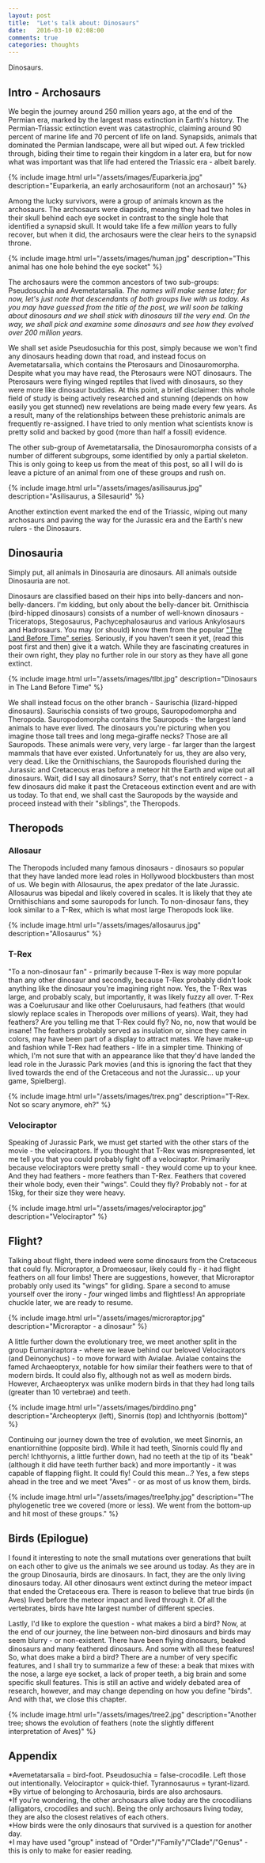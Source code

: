 ```yaml
---
layout: post
title:  "Let's talk about: Dinosaurs"
date:   2016-03-10 02:08:00
comments: true
categories: thoughts
---
```


Dinosaurs.

## Intro - Archosaurs
We begin the journey around 250 million years ago, at the end of the Permian era, marked by the largest mass extinction in Earth's history. The Permian-Triassic extinction event was catastrophic, claiming around 90 percent of marine life and 70 percent of life on land. Synapsids, animals that dominated the Permian landscape, were all but wiped out. A few trickled through, biding their time to regain their kingdom in a later era, but for now what was important was that life had entered the Triassic era - albeit barely.

{% include image.html url="/assets/images/Euparkeria.jpg" description="Euparkeria, an early archosauriform (not an archosaur)" %}

Among the lucky survivors, were a group of animals known as the archosaurs. The archosaurs were diapsids, meaning they had two holes in their skull behind each eye socket in contrast to the single hole that identified a synapsid skull. It would take life a few *million* years to fully recover, but when it did, the archosaurs were the clear heirs to the synapsid throne.

{% include image.html url="/assets/images/human.jpg" description="This animal has one hole behind the eye socket" %}

The archosaurs were the common ancestors of two sub-groups: Pseudosuchia and Avemetatarsalia. *The names will make sense later; for now, let's just note that descendants of both groups live with us today. As you may have guessed from the title of the post, we will soon be talking about dinosaurs and we shall stick with dinosaurs till the very end. On the way, we shall pick and examine some dinosaurs and see how they evolved over 200 million years.*

We shall set aside Pseudosuchia for this post, simply because we won't find any dinosaurs heading down that road, and instead focus on Avemetatarsalia, which contains the Pterosaurs and Dinosauromorpha. Despite what you may have read, the Pterosaurs were NOT dinosaurs. The Pterosaurs were flying winged reptiles that lived with dinosaurs, so they were more like dinosaur buddies. At this point, a brief disclaimer: this whole field of study is being actively researched and stunning (depends on how easily you get stunned) new revelations are being made every few years. As a result, many of the relationships between these prehistoric animals are frequently re-assigned. I have tried to only mention what scientists know is pretty solid and backed by good (more than half a fossil) evidence.

The other sub-group of Avemetatarsalia, the Dinosauromorpha consists of a number of different subgroups, some identified by only a partial skeleton. This is only going to keep us from the meat of this post, so all I will do is leave a picture of an animal from one of these groups and rush on. 

{% include image.html url="/assets/images/asilisaurus.jpg" description="Asilisaurus, a Silesaurid" %}

Another extinction event marked the end of the Triassic, wiping out many archosaurs and paving the way for the Jurassic era and the Earth's new rulers - the Dinosaurs.

## Dinosauria
Simply put, all animals in Dinosauria are dinosaurs. All animals outside Dinosauria are not.

Dinosaurs are classified based on their hips into belly-dancers and non-belly-dancers. I'm kidding, but only about the belly-dancer bit. Ornithiscia (bird-hipped dinosaurs) consists of a number of well-known dinosaurs - Triceratops, Stegosaurus, Pachycephalosaurus and various Ankylosaurs and Hadrosaurs. You may (or should) know them from the popular ["The Land Before Time" series](http://dvd.netflix.com/Movie/The-Land-Before-Time/683101). Seriously, if you haven't seen it yet, (read this post first and then) give it a watch. While they are fascinating creatures in their own right, they play no further role in our story as they have all gone extinct.

{% include image.html url="/assets/images/tlbt.jpg" description="Dinosaurs in The Land Before Time" %}

We shall instead focus on the other branch - Saurischia (lizard-hipped dinosaurs). Saurischia consists of two groups, Sauropodomorpha and Theropoda. Sauropodomorpha contains the Sauropods - the largest land animals to have ever lived. The dinosaurs you're picturing when you imagine those tall trees and long mega-giraffe necks? Those are all Sauropods. These animals were very, very large - far larger than the largest mammals that have ever existed. Unfortunately for us, they are also very, very dead. Like the Ornithischians, the Sauropods flourished during the Jurassic and Cretaceous eras before a meteor hit the Earth and wipe out all dinosaurs. Wait, did I say all dinosaurs? Sorry, that's not entirely correct - a few dinosaurs did make it past the Cretaceous extinction event and are with us today. To that end, we shall cast the Sauropods by the wayside and proceed instead with their "siblings", the Theropods.

## Theropods

### Allosaur
The Theropods included many famous dinosaurs - dinosaurs so popular that they have landed more lead roles in Hollywood blockbusters than most of us. We begin with Allosaurus, the apex predator of the late Jurassic. Allosaurus was bipedal and likely covered in scales. It is likely that they ate Ornithischians and some sauropods for lunch. To non-dinosaur fans, they look similar to a T-Rex, which is what most large Theropods look like.

{% include image.html url="/assets/images/allosaurus.jpg" description="Allosaurus" %}

### T-Rex
"To a non-dinosaur fan" - primarily because T-Rex is way more popular than any other dinosaur and secondly, because T-Rex probably didn't look anything like the dinosaur you're imagining right now. Yes, the T-Rex was large, and probably scaly, but importantly, it was likely fuzzy all over. T-Rex was a Coelurusaur and like other Coelurusaurs, had feathers (that would slowly replace scales in Theropods over millions of years). Wait, they had feathers? Are you telling me that T-Rex could fly? No, no, now that would be insane! The feathers probably served as insulation or, since they came in colors, may have been part of a display to attract mates. We have make-up and fashion while T-Rex had feathers - life in a simpler time. Thinking of which, I'm not sure that with an appearance like that they'd have landed the lead role in the Jurassic Park movies (and this is ignoring the fact that they lived towards the end of the Cretaceous and not the Jurassic... up your game, Spielberg).

{% include image.html url="/assets/images/trex.png" description="T-Rex. Not so scary anymore, eh?" %}

### Velociraptor
Speaking of Jurassic Park, we must get started with the other stars of the movie - the velociraptors. If you thought that T-Rex was misrepresented, let me tell you that you could probably fight off a velociraptor. Primarily because velociraptors were pretty small - they would come up to your knee. And they had feathers - more feathers than T-Rex. Feathers that covered their whole body, even their "wings". Could they fly? Probably not - for at 15kg, for their size they were heavy.

{% include image.html url="/assets/images/velociraptor.jpg" description="Velociraptor" %}

## Flight?
Talking about flight, there indeed were some dinosaurs from the Cretaceous that could fly. Microraptor, a Dromaeosaur, likely could fly - it had flight feathers on all four limbs! There are suggestions, however, that Microraptor probably only used its "wings" for gliding. Spare a second to amuse yourself over the irony - *four* winged limbs and flightless! An appropriate chuckle later, we are ready to resume.

{% include image.html url="/assets/images/microraptor.jpg" description="Microraptor - a dinosaur" %}

A little further down the evolutionary tree, we meet another split in the group Eumaniraptora - where we leave behind our beloved Velociraptors (and Deinonychus) - to move forward with Avialae. Avialae contains the famed Archaeopteryx, notable for how similar their feathers were to that of modern birds. It could also fly, although not as well as modern birds. However, Archaeopteryx was unlike modern birds in that they had long tails (greater than 10 vertebrae) and teeth.

{% include image.html url="/assets/images/birddino.png" description="Archeopteryx (left), Sinornis (top) and Ichthyornis (bottom)" %}

Continuing our journey down the tree of evolution, we meet Sinornis, an enantiornithine (opposite bird). While it had teeth, Sinornis could fly and perch! Ichthyornis, a little further down, had no teeth at the tip of its "beak" (although it did have teeth further back) and more importantly - it was capable of flapping flight. It could fly! Could this mean...? Yes, a few steps ahead in the tree and we meet "Aves" - or as most of us know them, birds.

{% include image.html url="/assets/images/tree1phy.jpg" description="The phylogenetic tree we covered (more or less). We went from the bottom-up and hit most of these groups." %}

## Birds (Epilogue)
I found it interesting to note the small mutations over generations that built on each other to give us the animals we see around us today. As they are in the group Dinosauria, birds are dinosaurs. In fact, they are the only living dinosaurs today. All other dinosaurs went extinct during the meteor impact that ended the Cretaceous era. There is reason to believe that true birds (in Aves) lived before the meteor impact and lived through it. Of all the vertebrates, birds have hte largest number of different species.

Lastly, I'd like to explore the question - what makes a bird a bird? Now, at the end of our journey, the line between non-bird dinosaurs and birds may seem blurry - or non-existent. There have been flying dinosaurs, beaked dinosaurs and many feathered dinosaurs. And some with all these features! So, what does make a bird a bird? There are a number of very specific features, and I shall try to summarize a few of these: a beak that mixes with the nose, a large eye socket, a lack of proper teeth, a big brain and some specific skull features. This is still an active and widely debated area of research, however, and may change depending on how you define "birds". And with that, we close this chapter.

{% include image.html url="/assets/images/tree2.jpg" description="Another tree; shows the evolution of feathers (note the slightly different interpretation of Aves)" %}

## Appendix
\*Avemetatarsalia = bird-foot. Pseudosuchia = false-crocodile. Left those out intentionally. Velociraptor = quick-thief. Tyrannosaurus = tyrant-lizard.  
\*By virtue of belonging to Archosauria, birds are also archosaurs.  
\*If you're wondering, the other archosaurs alive today are the crocodilians (alligators, crocodiles and such). Being the only archosaurs living today, they are also the closest relatives of each others.  
\*How birds were the only dinosaurs that survived is a question for another day.  
\*I may have used "group" instead of "Order"/"Family"/"Clade"/"Genus" - this is only to make for easier reading.  
